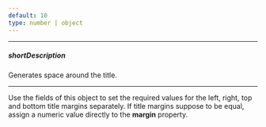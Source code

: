 ```yaml
---
default: 10
type: number | object
---
```

---
##### shortDescription
Generates space around the title.

---
Use the fields of this object to set the required values for the left, right, top and bottom title margins separately. If title margins suppose to be equal, assign a numeric value directly to the **margin** property.